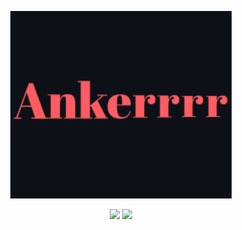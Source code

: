 <p align="center">
  <img src="./name.gif" height="300px">
</p>

<div align="center">

<img src="https://github-readme-stats.vercel.app/api/top-langs/?username=Ankerrrr&size_weight=0.5&count_weight=0.5&theme=transparent&hide_border=true" style="display: inline-block;">

<img src="https://github-readme-stats.vercel.app/api?username=Ankerrrr&theme=transparent&hide_border=true" style="display: inline-block;">

</div>


